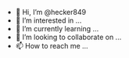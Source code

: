 - 👋 Hi, I’m @hecker849
- 👀 I’m interested in ...
- 🌱 I’m currently learning ...
- 💞️ I’m looking to collaborate on ...
- 📫 How to reach me ...

<!---
hecker849/hecker849 is a ✨ special ✨ repository because its `README.md` (this file) appears on your GitHub profile.
You can click the Preview link to take a look at your changes.
--->
